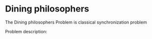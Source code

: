 #  Dining philosophers

  The Dining philosophers Problem is classical synchronization problem

  Problem description: